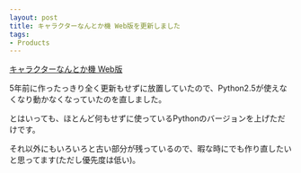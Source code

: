 ```yaml
---
layout: post
title: キャラクターなんとか機 Web版を更新しました
tags:
- Products
---
```


[キャラクターなんとか機 Web版](http://character-nantoka.appspot.com/)

5年前に作ったっきり全く更新もせずに放置していたので、Python2.5が使えなくなり動かなくなっていたのを直しました。

とはいっても、ほとんど何もせずに使っているPythonのバージョンを上げただけです。

それ以外にもいろいろと古い部分が残っているので、暇な時にでも作り直したいと思ってます(ただし優先度は低い)。
